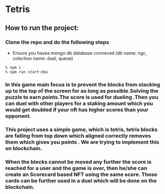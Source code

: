 # Tetris

## How to run the project: 

### Clone the repo and do the following steps
- Ensure you havea mongo db database conneced 
(db name: ngc, colection name: duel, queue)

```
% npm i
% npm run start:dev
```

###  In this game main focus is to prevent the blocks from stacking up to the top of the screen for as long as possible.Solving the puzzle to earn points.The score is used for dueling .Then you can duel with other players for a staking amount which you would get doubled if your nft has higher scores than your opponent.
### This project uses a simple game, which is tetris, tetris blocks are falling from top down which aligned correctly removes them which gives you points . We are trying to implement this on blockchain.
### When the blocks cannot be moved any further the score is reached for a user and the game is over, then he/she can create an Scorecard based NFT using the same score. Those cards can be further used in a duel which will be done on the blockchain.

